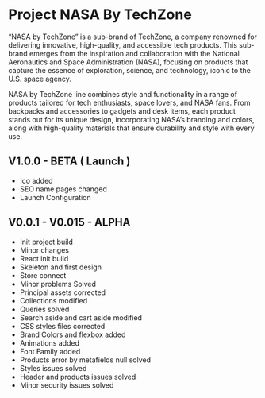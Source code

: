# Project NASA By TechZone
“NASA by TechZone” is a sub-brand of TechZone, a company renowned for delivering innovative, high-quality, and accessible tech products. This sub-brand emerges from the inspiration and collaboration with the National Aeronautics and Space Administration (NASA), focusing on products that capture the essence of exploration, science, and technology, iconic to the U.S. space agency.

NASA by TechZone line combines style and functionality in a range of products tailored for tech enthusiasts, space lovers, and NASA fans. From backpacks and accessories to gadgets and desk items, each product stands out for its unique design, incorporating NASA’s branding and colors, along with high-quality materials that ensure durability and style with every use.

## V1.0.0 - BETA ( Launch )
- Ico added 
- SEO name pages changed
- Launch Configuration

## V0.0.1 - V0.015 - ALPHA
- Init project build
- Minor changes
- React init build 
- Skeleton and first design
- Store connect 
- Minor problems Solved
- Principal assets corrected
- Collections modified
- Queries solved
- Search aside and cart aside modified 
- CSS styles files corrected
- Brand Colors and flexbox added
- Animations added
- Font Family added
- Products error by metafields null solved
- Styles issues solved
- Header and products issues solved
- Minor security issues solved
